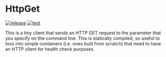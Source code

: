 # HttpGet

[![release](https://github.com/taliamax/httpget/actions/workflows/release.yaml/badge.svg)](https://github.com/taliamax/httpget/actions/workflows/release.yaml)
[![test](https://github.com/taliamax/httpget/actions/workflows/test.yaml/badge.svg)](https://github.com/taliamax/httpget/actions/workflows/test.yaml)

This is a tiny client that sends an HTTP GET request to the parameter that you specify on the command line. This is statically compiled, so useful to toss into simple containers (i.e. ones built from scratch) that need to have an HTTP client for health check purposes.
